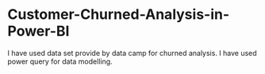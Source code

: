 # Customer-Churned-Analysis-in-Power-BI
I have used data set provide by data camp
for churned analysis. I have used power query for data modelling. 


